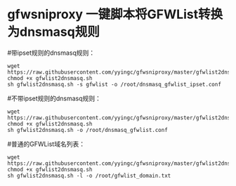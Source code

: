 # gfwsniproxy 一键脚本将GFWList转换为dnsmasq规则

#带ipset规则的dnsmasq规则：
  ```
wget https://raw.githubusercontent.com/yyingc/gfwsniproxy/master/gfwlist2dnsmasq.sh
chmod +x gfwlist2dnsmasq.sh
sh gfwlist2dnsmasq.sh -s gfwlist -o /root/dnsmasq_gfwlist_ipset.conf
  ```
#不带ipset规则的dnsmasq规则：
  ```
wget https://raw.githubusercontent.com/yyingc/gfwsniproxy/master/gfwlist2dnsmasq.sh
chmod +x gfwlist2dnsmasq.sh
sh gfwlist2dnsmasq.sh -o /root/dnsmasq_gfwlist.conf
  ```
#普通的GFWList域名列表：
  ```
wget https://raw.githubusercontent.com/yyingc/gfwsniproxy/master/gfwlist2dnsmasq.sh
chmod +x gfwlist2dnsmasq.sh
sh gfwlist2dnsmasq.sh -l -o /root/gfwlist_domain.txt
